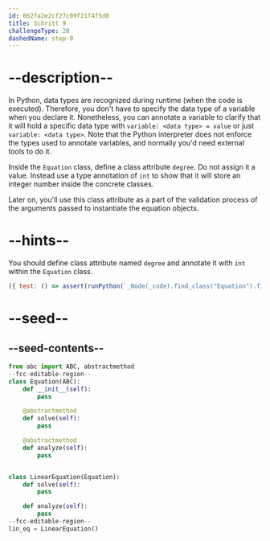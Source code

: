 ```yaml
---
id: 662fa2e2cf27c09f21f4f5d0
title: Schritt 9
challengeType: 20
dashedName: step-9
---
```


# --description--

In Python, data types are recognized during runtime (when the code is executed). Therefore, you don't have to specify the data type of a variable when you declare it. Nonetheless, you can annotate a variable to clarify that it will hold a specific data type with `variable: <data type> = value` or just `variable: <data type>`. Note that the Python interpreter does not enforce the types used to annotate variables, and normally you'd need external tools to do it.

Inside the `Equation` class, define a class attribute `degree`. Do not assign it a value. Instead use a type annotation of `int` to show that it will store an integer number inside the concrete classes.

Later on, you'll use this class attribute as a part of the validation process of the arguments passed to instantiate the equation objects.

# --hints--

You should define class attribute named `degree` and annotate it with `int` within the `Equation` class.

```js
({ test: () => assert(runPython(`_Node(_code).find_class("Equation").find_variable("degree").is_equivalent("degree: int")`)) })
```

# --seed--

## --seed-contents--

```py
from abc import ABC, abstractmethod
--fcc-editable-region--
class Equation(ABC):
    def __init__(self):
        pass

    @abstractmethod
    def solve(self):
        pass

    @abstractmethod
    def analyze(self):
        pass


class LinearEquation(Equation):
    def solve(self):
        pass

    def analyze(self):
        pass
--fcc-editable-region--
lin_eq = LinearEquation()
```
